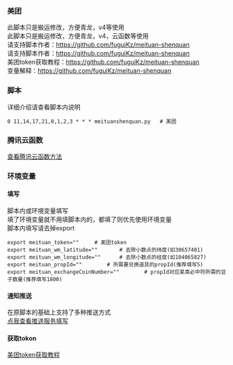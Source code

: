 ### 美团
此脚本只是搬运修改，方便青龙，v4等使用        
此脚本只是搬运修改，方便青龙，v4，云函数等使用        
请支持脚本作者：https://github.com/fuguiKz/meituan-shenquan             
请支持脚本作者：https://github.com/fuguiKz/meituan-shenquan         
美团token获取教程：https://github.com/fuguiKz/meituan-shenquan             
变量解释：https://github.com/fuguiKz/meituan-shenquan                  
### 脚本
详细介绍请查看脚本内说明              
```
0 11,14,17,21,0,1,2,3 * * * meituanshenquan.py   # 美团 
```

### 腾讯云函数
[查看腾讯云函数方法](https://github.com/wuye999/myScripts/blob/main/Serverless.md)


### 环境变量
#### 填写
脚本内或环境变量填写        
填了环境变量就不用填脚本内的，都填了则优先使用环境变量         
脚本内填写请去掉export          
```
export meituan_token=""     # 美团token       
export meituan_wm_latitude=""       # 去除小数点的纬度(如30657401)
export meituan_wm_longitude=""      # 去除小数点的经度(如104065827)
export meituan_propId=""        # 所需要兑换道具的propId(推荐填写5)
export meituan_exchangeCoinNumber=""        # propId对应某类必中符所需的豆子数量(推荐填写1800)   
```
#### 通知推送
在原脚本的基础上支持了多种推送方式         
[点我查看推送服务填写](https://github.com/wuye999/myScripts/blob/main/send.md) 
#### 获取tokon
[美团token获取教程](https://github.com/fuguiKz/meituan-shenquan)          
         

